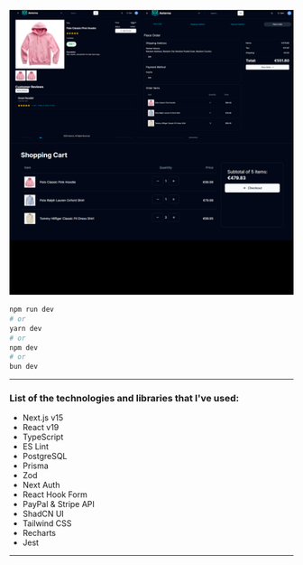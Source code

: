 
![Alt text](gitaeterna.png)

```bash
npm run dev
# or
yarn dev
# or
npm dev
# or
bun dev
```

<hr>

### List of the technologies and libraries that I've used:
- Next.js v15
- React v19
- TypeScript
- ES Lint
- PostgreSQL
- Prisma
- Zod
- Next Auth
- React Hook Form
- PayPal & Stripe API
- ShadCN UI
- Tailwind CSS
- Recharts
- Jest

<hr>
